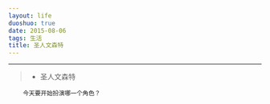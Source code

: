 ```yaml
---
layout: life
duoshuo: true
date: 2015-08-06
tags: 生活
title: 圣人文森特
---
```


*******

> * 圣人文森特

>
```
	今天要开始扮演哪一个角色？
```

